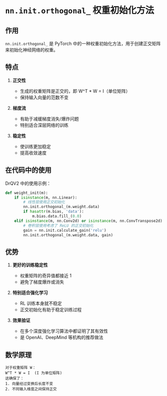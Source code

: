 # `nn.init.orthogonal_` 权重初始化方法

## 作用
`nn.init.orthogonal_` 是 PyTorch 中的一种权重初始化方法，用于创建正交矩阵来初始化神经网络的权重。

## 特点

1. **正交性**
   - 生成的权重矩阵是正交的，即 W^T * W = I（单位矩阵）
   - 保持输入向量的范数不变

2. **梯度流**
   - 有助于减缓梯度消失/爆炸问题
   - 特别适合深层网络的训练

3. **稳定性**
   - 使训练更加稳定
   - 提高收敛速度

## 在代码中的使用

DrQV2 中的使用示例：
```python
def weight_init(m):
    if isinstance(m, nn.Linear):
        # 线性层使用正交初始化
        nn.init.orthogonal_(m.weight.data)
        if hasattr(m.bias, 'data'):
            m.bias.data.fill_(0.0)
    elif isinstance(m, nn.Conv2d) or isinstance(m, nn.ConvTranspose2d):
        # 卷积层使用考虑了 ReLU 的正交初始化
        gain = nn.init.calculate_gain('relu')
        nn.init.orthogonal_(m.weight.data, gain)
```

## 优势

1. **更好的训练稳定性**
   - 权重矩阵的奇异值都接近 1
   - 避免了梯度爆炸或消失

2. **特别适合强化学习**
   - RL 训练本身就不稳定
   - 正交初始化有助于稳定训练过程

3. **效果验证**
   - 在多个深度强化学习算法中都证明了其有效性
   - 是 OpenAI、DeepMind 等机构的推荐做法

## 数学原理
```
对于权重矩阵 W：
W^T * W = I  (I 为单位矩阵)
这确保了：
1. 向量经过变换后长度不变
2. 不同输入维度之间保持正交
```